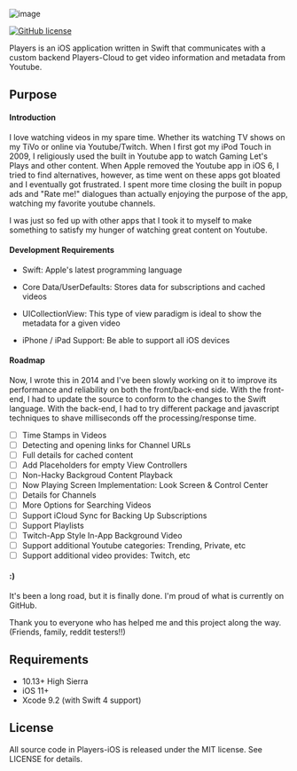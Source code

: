 ![image](https://github.com/nextseto/Players-iOS/blob/master/assets/banner.png)

[![GitHub license](https://img.shields.io/badge/license-MIT-blue.svg)](https://raw.githubusercontent.com/nextseto/Players-iOS/master/LICENSE)

Players is an iOS application written in Swift that communicates with a custom backend Players-Cloud to get video information and metadata from Youtube.

## Purpose

#### Introduction

I love watching videos in my spare time. Whether its watching TV shows on my TiVo or online via Youtube/Twitch. When I first got my iPod Touch in 2009, I religiously used the built in Youtube app to watch Gaming Let's Plays and other content. When Apple removed the Youtube app in iOS 6, I tried to find alternatives, however, as time went on these apps got bloated and I eventually got frustrated. I spent more time closing the built in popup ads and "Rate me!" dialogues than actually enjoying the purpose of the app, watching my favorite youtube channels.

I was just so fed up with other apps that I took it to myself to make something to satisfy my hunger of watching great content on Youtube.

#### Development Requirements

- Swift: Apple's latest programming language

- Core Data/UserDefaults: Stores data for subscriptions and cached videos

- UICollectionView: This type of view paradigm is ideal to show the metadata for a given video

- iPhone / iPad Support: Be able to support all iOS devices

#### Roadmap

Now, I wrote this in 2014 and I've been slowly working on it to improve its performance and reliability on both the front/back-end side. With the front-end, I had to update the source to conform to the changes to the Swift language. With the back-end, I had to try different package and javascript techniques to shave milliseconds off the processing/response time.

- [ ] Time Stamps in Videos
- [ ] Detecting and opening links for Channel URLs
- [ ] Full details for cached content
- [ ] Add Placeholders for empty View Controllers
- [ ] Non-Hacky Backgroud Content Playback
- [ ] Now Playing Screen Implementation: Look Screen & Control Center
- [ ] Details for Channels
- [ ] More Options for Searching Videos
- [ ] Support iCloud Sync for Backing Up Subscriptions
- [ ] Support Playlists
- [ ] Twitch-App Style In-App Background Video
- [ ] Support additional Youtube categories: Trending, Private, etc
- [ ] Support additional video provides: Twitch, etc 

#### :)

It's been a long road, but it is finally done. I'm proud of what is currently on GitHub.

Thank you to everyone who has helped me and this project along the way. (Friends, family, reddit testers!!)

## Requirements

- 10.13+ High Sierra
- iOS 11+
- Xcode 9.2 (with Swift 4 support)

## License

All source code in Players-iOS is released under the MIT license. See LICENSE for details.